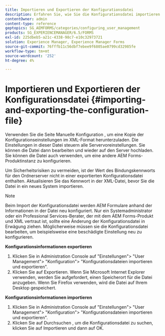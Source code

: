 ```yaml
---
title: Importieren und Exportieren der Konfigurationsdatei
description: Erfahren Sie, wie Sie die Konfigurationsdatei importieren und exportieren, um Servervoreinstellungen zu bearbeiten oder eine andere AEM Forms-Produktinstanz zu konfigurieren.
contentOwner: admin
content-type: reference
geptopics: SG_AEMFORMS/categories/configuring_user_management
products: SG_EXPERIENCEMANAGER/6.5/FORMS
exl-id: 225dbeb5-a21c-4338-98c7-e10c32973721
solution: Experience Manager, Experience Manager Forms
source-git-commit: 76fffb11c56dbf7ebee9f6805ae0799cd32985fe
workflow-type: tm+mt
source-wordcount: '252'
ht-degree: 4%

---
```


# Importieren und Exportieren der Konfigurationsdatei {#importing-and-exporting-the-configuration-file}

Verwenden Sie die Seite Manuelle Konfiguration , um eine Kopie der Konfigurationseinstellungen im XML-Format herunterzuladen. Die Einstellungen in dieser Datei steuern alle Servervoreinstellungen. Sie können die Datei dann bearbeiten und wieder auf den Server hochladen. Sie können die Datei auch verwenden, um eine andere AEM Forms-Produktinstanz zu konfigurieren.

Um Sicherheitsrisiken zu vermeiden, ist der Wert des Bindungskennworts für den Ordnerserver nicht in einer exportierten Konfigurationsdatei enthalten. Aktualisieren Sie das Kennwort in der XML-Datei, bevor Sie die Datei in ein neues System importieren.

>[!NOTE]
>
>Beim Import der Konfigurationsdatei werden AEM Formulare anhand der Informationen in der Datei neu konfiguriert. Nur ein Systemadministrator oder ein Professional Services-Berater, der mit dem AEM Forms-Produkt und XML vertraut ist, sollte eine Änderung der Konfigurationsdatei in Erwägung ziehen. Möglicherweise müssen sie die Konfigurationsdatei bearbeiten, um beispielsweise eine beschädigte Einstellung neu zu konfigurieren.

**Konfigurationsinformationen exportieren**

1. Klicken Sie in Administration Console auf &quot;Einstellungen&quot;> &quot;User Management&quot;> &quot;Konfiguration&quot;> &quot;Konfigurationsdateien importieren und exportieren&quot;.
1. Klicken Sie auf Exportieren. Wenn Sie Microsoft Internet Explorer verwenden, werden Sie aufgefordert, einen Speicherort für die Datei anzugeben. Wenn Sie Firefox verwenden, wird die Datei auf Ihrem Desktop gespeichert.

**Konfigurationsinformationen importieren**

1. Klicken Sie in Administration Console auf &quot;Einstellungen&quot;> &quot;User Management&quot;> &quot;Konfiguration&quot;> &quot;Konfigurationsdateien importieren und exportieren&quot;.
1. Klicken Sie auf Durchsuchen , um die Konfigurationsdatei zu suchen, klicken Sie auf Importieren und dann auf OK.
